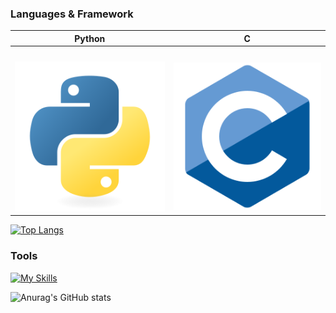 ### Languages & Framework
| Python |    C   |
|--------|--------|
| <img width=50/>|<img width=50/> |
| ![Python](https://github.com/devicons/devicon/blob/master/icons/python/python-original.svg) | ![C](https://github.com/devicons/devicon/blob/master/icons/c/c-original.svg) |

[![Top Langs](https://github-readme-stats.vercel.app/api/top-langs/?username=rytst&theme=tokyonight)](https://github.com/anuraghazra/github-readme-stats)


### Tools
[![My Skills](https://skillicons.dev/icons?i=git,docker,neovim&perline=3)](https://skillicons.dev)


![Anurag's GitHub stats](https://github-readme-stats.vercel.app/api?username=rytst&show_icons=true&theme=tokyonight)
<!---
rytst/rytst is a ✨ special ✨ repository because its `README.md` (this file) appears on your GitHub profile.
You can click the Preview link to take a look at your changes.
--->
